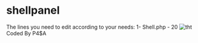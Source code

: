 # shellpanel
The lines you need to edit according to your needs:
1- Shell.php - 20
![tht](https://github.com/pasapy/shellpanel/assets/133994973/a051632e-3967-4d53-8d24-89ef3955a6fa)
Coded By P4$A
